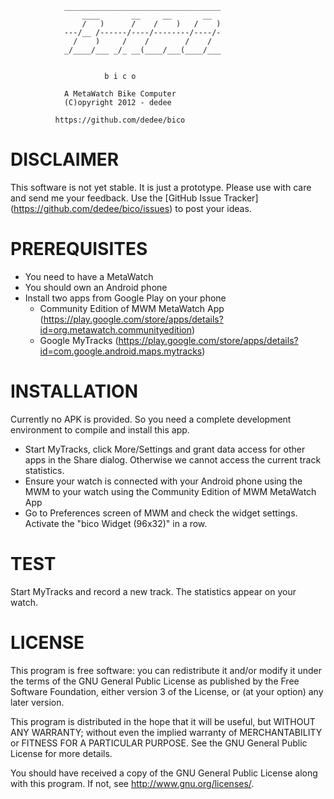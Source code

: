 	

                ___________________________________
                    ____       __     __       __
                    /   )      /    /    )   /    )
                ---/__ /------/----/--------/----/-
                  /    )     /    /        /    /
                _/____/___ _/_ __(____/___(____/___

	
                         b i c o
					
                A MetaWatch Bike Computer
                (C)opyright 2012 - dedee

              https://github.com/dedee/bico


DISCLAIMER
==========

This software is not yet stable. It is just a prototype. Please use with care and send me your feedback.
Use the [GitHub Issue Tracker] (https://github.com/dedee/bico/issues) to post your ideas.


PREREQUISITES
=============

- You need to have a MetaWatch
- You should own an Android phone
- Install two apps from Google Play on your phone
	- Community Edition of MWM MetaWatch App (https://play.google.com/store/apps/details?id=org.metawatch.communityedition)
	- Google MyTracks (https://play.google.com/store/apps/details?id=com.google.android.maps.mytracks)

INSTALLATION
============

Currently no APK is provided. So you need a complete development environment 
to compile and install this app.

- Start MyTracks, click More/Settings and grant data access for other apps in the Share dialog. Otherwise we cannot access the current track statistics.
- Ensure your watch is connected with your Android phone using the  MWM to your watch using the Community Edition of MWM MetaWatch App
- Go to Preferences screen of MWM and check the widget settings. Activate the "bico Widget (96x32)" in a row.

TEST
====

Start MyTracks and record a new track. The statistics appear on your watch.


LICENSE
=======

This program is free software: you can redistribute it and/or modify
it under the terms of the GNU General Public License as published by
the Free Software Foundation, either version 3 of the License, or
(at your option) any later version.

This program is distributed in the hope that it will be useful,
but WITHOUT ANY WARRANTY; without even the implied warranty of
MERCHANTABILITY or FITNESS FOR A PARTICULAR PURPOSE.  See the
GNU General Public License for more details.

You should have received a copy of the GNU General Public License
along with this program.  If not, see <http://www.gnu.org/licenses/>.

